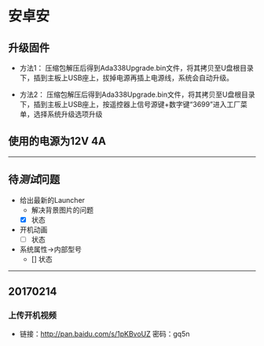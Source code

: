 # 安卓安


## 升级固件
- 方法1：
 压缩包解压后得到Ada338Upgrade.bin文件，将其拷贝至U盘根目录下，插到主板上USB座上，拔掉电源再插上电源线，系统会自动升级。

- 方法2：
 压缩包解压后得到Ada338Upgrade.bin文件，将其拷贝至U盘根目录下，插到主板上USB座上，按遥控器上信号源键+数字键“3699”进入工厂菜单，选择系统升级选项升级

## 使用的电源为12V 4A
**********
## 待***测试***问题
- 给出最新的Launcher
	- 解决背景图片的问题
	- [x] 状态

- 开机动画
	- [ ] 状态
	
- 系统属性->内部型号
	- [] 状态
**********

## 20170214

### 上传开机视频 
- 链接：http://pan.baidu.com/s/1pKBvoUZ 密码：gq5n
